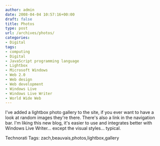 ```yaml
---
author: admin
date: 2008-04-04 10:57:16+00:00
draft: false
title: Photos
type: post
url: /archives/photos/
categories:
- Digital
tags:
- computing
- Digital
- JavaScript programming language
- Lightbox
- Microsoft Windows
- Web 2.0
- Web design
- Web development
- Windows Live
- Windows Live Writer
- World Wide Web
---
```


I've added a lightbox photo gallery to the site, if you ever want to have a look at random images they're there. There's also a link in the navigation bar. I'm liking this new blog, it's easier to use and integrates better with Windows Live Writer... except the visual styles... typical.



Technorati Tags: zach,beauvais,photos,lightbox,gallery
